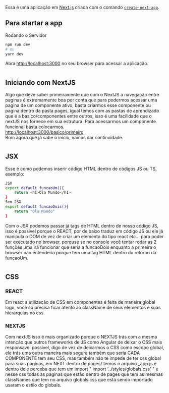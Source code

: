 Essa é uma aplicação em [Next.js](https://nextjs.org/) criada com o comando [`create-next-app`](https://github.com/vercel/next.js/tree/canary/packages/create-next-app).

## Para startar a app 

Rodando o Servidor

```bash
npm run dev
# ou
yarn dev
```

Abra [http://localhost:3000](http://localhost:3000) no seu browser para acessar a aplicação.

#
## Iniciando com NextJS
Algo que deve saber primeiramente que com o NextJS a navegação entre paginas é extremamente boa por conta que para podermos acessar uma pagina de um componente ativo, basta criarmos esse componente ou pagina dentro da pasta pages, igual temos com as pastas de aprendizado que é a basico/componentes entre outros, isso é uma facilidade que o nextJS nos fornece em sua estrutura. Para acessarmos um componente funcional basta colocarmos.<br>
[http://localhost:3000/basico/primeiro](http://localhost:3000/basico/primeiro)<br>
Bom agora que já sabe o inicio, vamos dar continuidade.

#
## JSX
Esse é como podemos inserir código HTML dentro de códigos JS ou TS, exemplo:
```bash
JSX
export default funcaoUm(){
    return <h1>Ola Mundo</h1>
}
Sem JSX
export default funcaoDois(){
    return "Ola Mundo"
}
```
Com o JSX podemos passar já tags de HTML dentro de nosso código JS, isso é possivel porque o REACT, por de baixo traduz em código JS ou ele já manipula o DOM de vez de criar um elemento do tipo react etc... para poder ser executado no browser, porquse se no console você tentar rodar as 2 funções uma irá funcionar que seria a funcaoDois enquanto a primeira o browser nao entenderia porque tem uma tag HTML dentro do retorno da funcaoUm.

#
## CSS
### REACT
Em react a utilização de CSS em componentes é feita de maneira global logo, você só precisa ficar atento ao className de seus elementos e suas hierarquias no css.
### NEXTJS
Com nextJS isso é mais organizado porque o NEXTJS trás com a mesma intenção que outros frameworks de JS como Angular de deixar o CSS mais responsavel possivel, digo de vez de deixarmos o CSS como escopo global, ele trás uma outra maneira mais segura também que seria CADA COMPONENTE tem seu CSS, mas também não te impede de ter css global para suas paginas, em NEXT dentro de pages/ temos o arquivo _app.js e dentro dele perceba que tem um import " import '../styles/globals.css' " e nesse css todas as paginas que estão dentro de pages que tem as mesmas classNames que tem no arquivo globals.css que está sendo importado usaram o estilo do globals.



